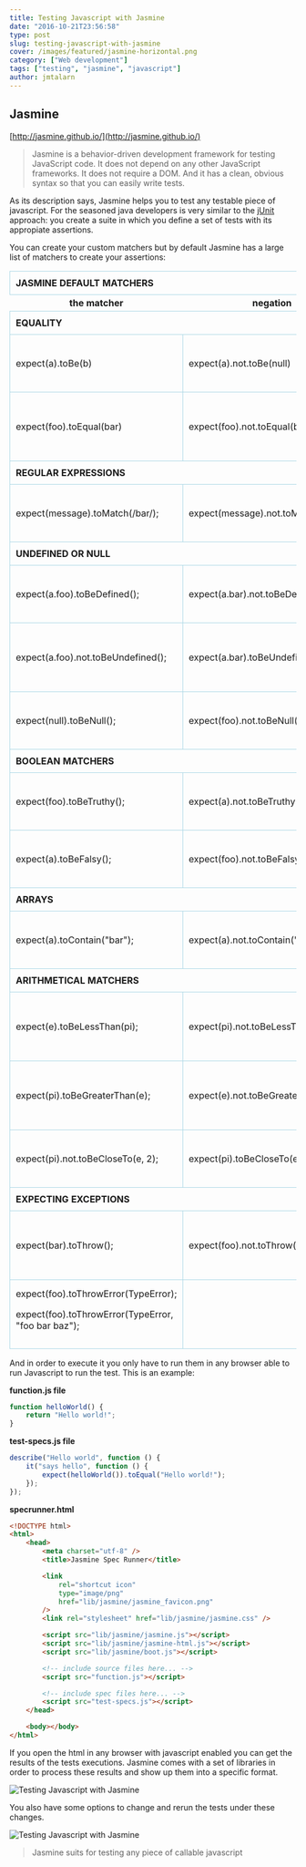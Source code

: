 ```yaml
---
title: Testing Javascript with Jasmine
date: "2016-10-21T23:56:58"
type: post
slug: testing-javascript-with-jasmine
cover: /images/featured/jasmine-horizontal.png
category: ["Web development"]
tags: ["testing", "jasmine", "javascript"]
author: jmtalarn
---
```


## Jasmine

[http://jasmine.github.io/](http://jasmine.github.io/)

> Jasmine is a behavior-driven development framework for testing JavaScript code. It does not depend on any other JavaScript frameworks. It does not require a DOM. And it has a clean, obvious syntax so that you can easily write tests.

<!--more-->

As its description says, Jasmine helps you to test any testable piece of javascript. For the seasoned java developers is very similar to the [jUnit](http://junit.org/junit4/) approach: you create a suite in which you define a set of tests with its appropiate assertions.

You can create your custom matchers but by default Jasmine has a large list of matchers to create your assertions:

<table class="jasmine-matchers">
<thead>
<tr>
<th style="text-align: left; text-transform: uppercase; border: 1px solid lightblue; padding: 10px;" colspan="3">Jasmine default matchers</th>
</tr>
<tr>
<th>the matcher</th>
<th>negation</th>
<th>Expectation</th>
</tr>
</thead>
<tbody>
<tr>
<th style="text-align: left; text-transform: uppercase; border: 1px solid lightblue; padding: 10px;" colspan="3">Equality</th>
</tr>
<tr>
<td style="border: 1px solid lightblue; padding: 10px;" >expect(a).toBe(b)</td>
<td style="border: 1px solid lightblue; padding: 10px;" >expect(a).not.toBe(null)</td>
<td style="border: 1px solid lightblue; padding: 10px;" >The 'toBe' matcher compares with ===</td>
</tr>
<tr>
<td style="border: 1px solid lightblue; padding: 10px;" >expect(foo).toEqual(bar)</td>
<td style="border: 1px solid lightblue; padding: 10px;" >expect(foo).not.toEqual(bar)</td>
<td style="border: 1px solid lightblue; padding: 10px;" >The 'toEqual' matcher. Works for simple literals and variables and also for objects</td>
</tr>
<tr>
<th style="text-align: left; text-transform: uppercase; border: 1px solid lightblue; padding: 10px;" colspan="3">Regular expressions</th>
</tr>
<tr>
<td style="border: 1px solid lightblue; padding: 10px;" >expect(message).toMatch(/bar/);</td>
<td style="border: 1px solid lightblue; padding: 10px;" >expect(message).not.toMatch(/quux/);</td>
<td style="border: 1px solid lightblue; padding: 10px;" >The 'toMatch' matcher is for regular expressions</td>
</tr>
<tr>
<th style="text-align: left; text-transform: uppercase; border: 1px solid lightblue; padding: 10px;" colspan="3">Undefined or null</th>
</tr>
<tr>
<td style="border: 1px solid lightblue; padding: 10px;" >expect(a.foo).toBeDefined();</td>
<td style="border: 1px solid lightblue; padding: 10px;" >expect(a.bar).not.toBeDefined();</td>
<td style="border: 1px solid lightblue; padding: 10px;" >The 'toBeDefined' matcher compares against `undefined`</td>
</tr>
<tr>
<td style="border: 1px solid lightblue; padding: 10px;" >expect(a.foo).not.toBeUndefined();</td>
<td style="border: 1px solid lightblue; padding: 10px;" >expect(a.bar).toBeUndefined();</td>
<td style="border: 1px solid lightblue; padding: 10px;" >The `toBeUndefined` matcher compares against `undefined`</td>
</tr>
<tr>
<td style="border: 1px solid lightblue; padding: 10px;" >expect(null).toBeNull();</td>
<td style="border: 1px solid lightblue; padding: 10px;" >expect(foo).not.toBeNull();</td>
<td style="border: 1px solid lightblue; padding: 10px;" >The 'toBeNull' matcher compares against null</td>
</tr>
<tr>
<th style="text-align: left; text-transform: uppercase; border: 1px solid lightblue; padding: 10px;" colspan="3">Boolean matchers</th>
</tr>
<tr>
<td style="border: 1px solid lightblue; padding: 10px;" >expect(foo).toBeTruthy();</td>
<td style="border: 1px solid lightblue; padding: 10px;" >expect(a).not.toBeTruthy();</td>
<td style="border: 1px solid lightblue; padding: 10px;" >The 'toBeTruthy' matcher is for boolean casting testing</td>
</tr>
<tr>
<td style="border: 1px solid lightblue; padding: 10px;" >expect(a).toBeFalsy();</td>
<td style="border: 1px solid lightblue; padding: 10px;" >expect(foo).not.toBeFalsy();</td>
<td style="border: 1px solid lightblue; padding: 10px;" >"The 'toBeFalsy' matcher is for boolean casting testing</td>
</tr>
<tr>
<th style="text-align: left; text-transform: uppercase; border: 1px solid lightblue; padding: 10px;" colspan="3">Arrays</th>
</tr>
<tr>
<td style="border: 1px solid lightblue; padding: 10px;" >expect(a).toContain("bar");</td>
<td style="border: 1px solid lightblue; padding: 10px;" >expect(a).not.toContain("quux");</td>
<td style="border: 1px solid lightblue; padding: 10px;" >The 'toContain' matcher is for finding an item in an Array</td>
</tr>
<tr>
<th style="text-align: left; text-transform: uppercase; border: 1px solid lightblue; padding: 10px;" colspan="3">Arithmetical matchers</th>
</tr>
<tr>
<td style="border: 1px solid lightblue; padding: 10px;" >expect(e).toBeLessThan(pi);</td>
<td style="border: 1px solid lightblue; padding: 10px;" >expect(pi).not.toBeLessThan(e);</td>
<td style="border: 1px solid lightblue; padding: 10px;" >The 'toBeLessThan' matcher is for mathematical comparisons</td>
</tr>
<tr>
<td style="border: 1px solid lightblue; padding: 10px;" >expect(pi).toBeGreaterThan(e);</td>
<td style="border: 1px solid lightblue; padding: 10px;" >expect(e).not.toBeGreaterThan(pi);</td>
<td style="border: 1px solid lightblue; padding: 10px;" >The 'toBeGreaterThan' matcher is for mathematical comparisons</td>
</tr>
<tr>
<td style="border: 1px solid lightblue; padding: 10px;" >expect(pi).not.toBeCloseTo(e, 2);</td>
<td style="border: 1px solid lightblue; padding: 10px;" >expect(pi).toBeCloseTo(e, 0);</td>
<td style="border: 1px solid lightblue; padding: 10px;" >The 'toBeCloseTo' matcher is for precision math comparison</td>
</tr>
<tr>
<th style="text-align: left; text-transform: uppercase; border: 1px solid lightblue; padding: 10px;" colspan="3">Expecting exceptions</th>
</tr>
<tr>
<td style="border: 1px solid lightblue; padding: 10px;" >expect(bar).toThrow();</td>
<td style="border: 1px solid lightblue; padding: 10px;" >expect(foo).not.toThrow();</td>
<td style="border: 1px solid lightblue; padding: 10px;" >The 'toThrow' matcher is for testing if a function throws an exception</td>
</tr>
<tr>
<td style="border: 1px solid lightblue; padding: 10px;" >expect(foo).toThrowError(TypeError);

expect(foo).toThrowError(TypeError, "foo bar baz");</td>

<td style="border: 1px solid lightblue; padding: 10px;" ></td>
<td style="border: 1px solid lightblue; padding: 10px;" >The 'toThrowError' matcher is for testing a specific thrown exception</td>
</tr>
</tbody>
</table>

And in order to execute it you only have to run them in any browser able to run Javascript to run the test. This is an example:

**function.js file**

```javascript
function helloWorld() {
	return "Hello world!";
}
```

**test-specs.js file**

```javascript
describe("Hello world", function () {
	it("says hello", function () {
		expect(helloWorld()).toEqual("Hello world!");
	});
});
```

**specrunner.html**

```html
<!DOCTYPE html>
<html>
	<head>
		<meta charset="utf-8" />
		<title>Jasmine Spec Runner</title>

		<link
			rel="shortcut icon"
			type="image/png"
			href="lib/jasmine/jasmine_favicon.png"
		/>
		<link rel="stylesheet" href="lib/jasmine/jasmine.css" />

		<script src="lib/jasmine/jasmine.js"></script>
		<script src="lib/jasmine/jasmine-html.js"></script>
		<script src="lib/jasmine/boot.js"></script>

		<!-- include source files here... -->
		<script src="function.js"></script>

		<!-- include spec files here... -->
		<script src="test-specs.js"></script>
	</head>

	<body></body>
</html>
```

If you open the html in any browser with javascript enabled you can get the results of the tests executions. Jasmine comes with a set of libraries in order to process these results and show up them into a specific format.

<img src="../images/2016-10-15-01_56_10-Jasmine-Spec-Runner----Microsoft-Edge.png" alt="Testing Javascript with Jasmine" />

You also have some options to change and rerun the tests under these changes.

<img src="../images/2016-10-15-01_56_38-Jasmine-Spec-Runner----Microsoft-Edge.png" alt="Testing Javascript with Jasmine" />

> Jasmine suits for testing any piece of callable javascript
